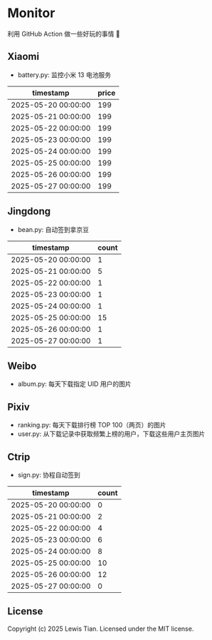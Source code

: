 # Monitor

利用 GitHub Action 做一些好玩的事情 🤣

## Xiaomi

- battery.py: 监控小米 13 电池服务

<!-- xiaomi13battery-start -->

| timestamp | price |
| --- | --- |
| 2025-05-20 00:00:00 | 199 |
| 2025-05-21 00:00:00 | 199 |
| 2025-05-22 00:00:00 | 199 |
| 2025-05-23 00:00:00 | 199 |
| 2025-05-24 00:00:00 | 199 |
| 2025-05-25 00:00:00 | 199 |
| 2025-05-26 00:00:00 | 199 |
| 2025-05-27 00:00:00 | 199 |

<!-- xiaomi13battery-end -->

## Jingdong

- bean.py: 自动签到拿京豆

<!-- jingdongbean-start -->

| timestamp | count |
| --- | --- |
| 2025-05-20 00:00:00 | 1 |
| 2025-05-21 00:00:00 | 5 |
| 2025-05-22 00:00:00 | 1 |
| 2025-05-23 00:00:00 | 1 |
| 2025-05-24 00:00:00 | 1 |
| 2025-05-25 00:00:00 | 15 |
| 2025-05-26 00:00:00 | 1 |
| 2025-05-27 00:00:00 | 1 |

<!-- jingdongbean-end -->

## Weibo

- album.py: 每天下载指定 UID 用户的图片

## Pixiv

- ranking.py: 每天下载排行榜 TOP 100（两页）的图片
- user.py: 从下载记录中获取频繁上榜的用户，下载这些用户主页图片

## Ctrip

- sign.py: 协程自动签到

<!-- ctrip_sign-start -->

| timestamp | count |
| --- | --- |
| 2025-05-20 00:00:00 | 0 |
| 2025-05-21 00:00:00 | 2 |
| 2025-05-22 00:00:00 | 4 |
| 2025-05-23 00:00:00 | 6 |
| 2025-05-24 00:00:00 | 8 |
| 2025-05-25 00:00:00 | 10 |
| 2025-05-26 00:00:00 | 12 |
| 2025-05-27 00:00:00 | 0 |

<!-- ctrip_sign-end -->

## License

Copyright (c) 2025 Lewis Tian. Licensed under the MIT license.
